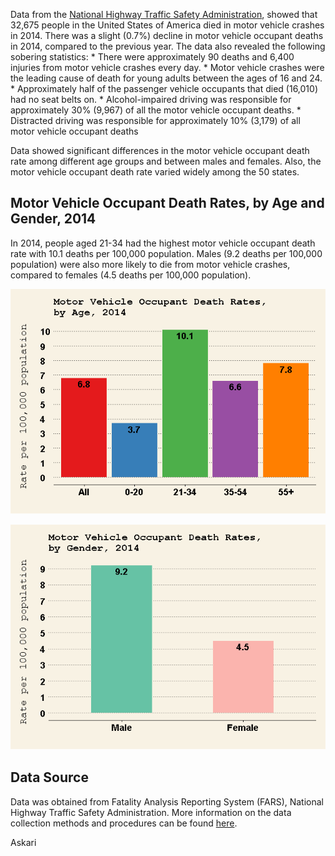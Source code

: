 Data from the [National Highway Traffic Safety Administration](https://www.nhtsa.gov/), showed that 32,675 people in the United States of America died in motor vehicle crashes in 2014. There was a slight (0.7%) decline in motor vehicle occupant deaths in 2014, compared to the previous year. The data also revealed the following sobering statistics: \* There were approximately 90 deaths and 6,400 injuries from motor vehicle crashes every day. \* Motor vehicle crashes were the leading cause of death for young adults between the ages of 16 and 24. \* Approximately half of the passenger vehicle occupants that died (16,010) had no seat belts on. \* Alcohol-impaired driving was responsible for approximately 30% (9,967) of all the motor vehicle occupant deaths. \* Distracted driving was responsible for approximately 10% (3,179) of all motor vehicle occupant deaths

Data showed significant differences in the motor vehicle occupant death rate among different age groups and between males and females. Also, the motor vehicle occupant death rate varied widely among the 50 states.

Motor Vehicle Occupant Death Rates, by Age and Gender, 2014
-----------------------------------------------------------

In 2014, people aged 21-34 had the highest motor vehicle occupant death rate with 10.1 deaths per 100,000 population. Males (9.2 deaths per 100,000 population) were also more likely to die from motor vehicle crashes, compared to females (4.5 deaths per 100,000 population).

![MVA Death Rates by Age](figure/mva2-1.png)

![MVA Death Rates by Gender](figure/mva3-1.png)

Data Source
-----------

Data was obtained from Fatality Analysis Reporting System (FARS), National Highway Traffic Safety Administration. More information on the data collection methods and procedures can be found [here](https://www.nhtsa.gov/research-data).

Askari
